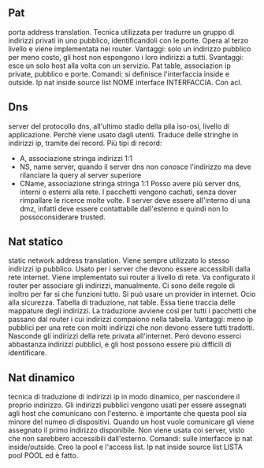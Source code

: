 
## Pat
porta address translation. Tecnica utilizzata per tradurre un gruppo di indirizzi privati in uno pubblico, identificandoli con le porte. Opera al terzo livello e viene implementata nei router. Vantaggi: solo un indirizzo pubblico per meno costo, gli host non espongono i loro indirizzi a tutti. Svantaggi: esce un solo host alla volta con un servizio. Pat table, associazion ip private, pubblico e porte. Comandi: si definisce l'interfaccia inside e outside. Ip nat inside source list NOME interface INTERFACCIA. Con acl.

## Dns
server del protocollo dns, all'ultimo stadio della pila iso-osi, livello di applicazione. Perchè viene usato dagli utenti. Traduce delle stringhe in indirizzi ip, tramite dei record. Più tipi di record:
- A, associazione stringa indirizzi 1:1
- NS, name server, quando il server dns non conosce l'indirizzo ma deve rilanciare la query al server superiore
- CName, associazione stringa stringa 1:1
Posso avere più server dns, interni o esterni alla rete. I pacchetti vengono cachati, senza dover rimpallare le ricerce molte volte. Il server deve essere all'interno di una dmz, infatti deve essere contattabile dall'esterno e quindi non lo possoconsiderare trusted. 

## Nat statico
static network address translation. Viene sempre utilizzato lo stesso indirizzi ip pubblico. Usato per i server che devono essere accessibili dalla rete internet. Viene implementato sui router a livello di rete. Va configurato il router per associare gli indirizzi, manualmente. Ci sono delle regole di inoltro per far sì che funzioni tutto. Si può usare un provider in internet. Ocio alla sicurezza. Tabella di traduzione, nat table. Essa tiene traccia delle mappature degli indirizzi. La traduzione avviene così per tutti i pacchetti che passano dal router i cui indirizzi compaiono nella tabella. Vantaggi: meno ip pubblici per una rete con molti indirizzi che non devono essere tutti tradotti. Nasconde gli indirizzi della rete privata all'internet. Però devono esserci abbastanza indirizzi pubblici, e gli host possono essere più difficili di identificare. 

## Nat dinamico
tecnica di traduzione di indirizzi ip in modo dinamico, per nascondere il proprio indirizzo. Gli indirizzi pubblici vengono usati per essere assegnati agli host che comunicano con l'esterno. è importante che questa pool sia minore del numeo di dispositivi. Quando un host vuole comunicare gli viene assegnato il primo indirizzo disponibile. Non viene usata coi server, visto che non sarebbero accessibili dall'esterno. Comandi: sulle interfacce ip nat inside/outside. Creo la pool e l'access list. Ip nat inside source list LISTA pool POOL ed è fatto. 